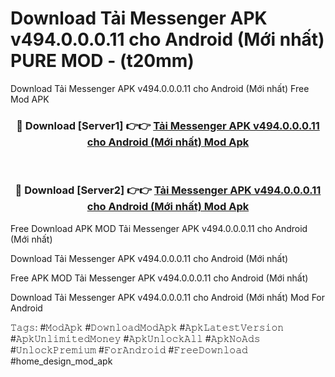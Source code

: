 # Download Tải Messenger APK v494.0.0.0.11 cho Android (Mới nhất) PURE MOD - (t20mm)
Download Tải Messenger APK v494.0.0.0.11 cho Android (Mới nhất) Free Mod APK

<div align="center">
<h3>🔴 Download [Server1] 👉👉 <a href="https://apk-comot.site?title=Tải_Messenger_APK_v494.0.0.0.11_cho_Android_(Mới_nhất)">Tải Messenger APK v494.0.0.0.11 cho Android (Mới nhất) Mod Apk</a></h3><br>

<h3>🔴 Download [Server2] 👉👉 <a href="https://apk-comot.site?title=Tải_Messenger_APK_v494.0.0.0.11_cho_Android_(Mới_nhất)">Tải Messenger APK v494.0.0.0.11 cho Android (Mới nhất) Mod Apk</a></h3>
</div>


Free Download APK MOD Tải Messenger APK v494.0.0.0.11 cho Android (Mới nhất)

Download Tải Messenger APK v494.0.0.0.11 cho Android (Mới nhất) 

Free APK MOD Tải Messenger APK v494.0.0.0.11 cho Android (Mới nhất) 

Download Tải Messenger APK v494.0.0.0.11 cho Android (Mới nhất) Mod For Android

𝚃𝚊𝚐𝚜: #𝙼𝚘𝚍𝙰𝚙𝚔 #𝙳𝚘𝚠𝚗𝚕𝚘𝚊𝚍𝙼𝚘𝚍𝙰𝚙𝚔 #𝙰𝚙𝚔𝙻𝚊𝚝𝚎𝚜𝚝𝚅𝚎𝚛𝚜𝚒𝚘𝚗 #𝙰𝚙𝚔𝚄𝚗𝚕𝚒𝚖𝚒𝚝𝚎𝚍𝙼𝚘𝚗𝚎𝚢 #𝙰𝚙𝚔𝚄𝚗𝚕𝚘𝚌𝚔𝙰𝚕𝚕 #𝙰𝚙𝚔𝙽𝚘𝙰𝚍𝚜 #𝚄𝚗𝚕𝚘𝚌𝚔𝙿𝚛𝚎𝚖𝚒𝚞𝚖 #𝙵𝚘𝚛𝙰𝚗𝚍𝚛𝚘𝚒𝚍 #𝙵𝚛𝚎𝚎𝙳𝚘𝚠𝚗𝚕𝚘𝚊𝚍 #home_design_mod_apk
